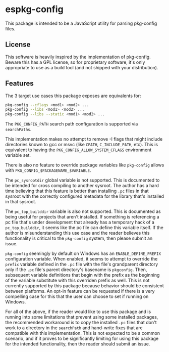 # espkg-config

This package is intended to be a JavaScript utility for parsing pkg-config
files.

## License

This software is heavily inspired by the implementation of pkg-config. Beware
this has a GPL license, so for proprietary software, it's only appropriate to
use as a build tool (and not shipped with your distribution).

## Features

The 3 target use cases this package exposes are equivalents for:

```bash
pkg-config --cflags <mod1> <mod2> ...
pkg-config --libs <mod1> <mod2> ...
pkg-config --libs --static <mod1> <mod2> ...
```

The `PKG_CONFIG_PATH` search path configuration is supported via `searchPaths`.

This implementation makes no attempt to remove -I flags that might include
directories known to gcc or msvc (like `CPATH`, `C_INCLUDE_PATH`, etc). This is
equivalent to having the `PKG_CONFIG_ALLOW_SYSTEM_CFLAGS` environment variable
set.

There is also no feature to override package variables like `pkg-config` allows
with `PKG_CONFIG_$PACKAGENAME_$VARIABLE`.

The `pc_sysrootdir` global variable is not supported. This is documented to be
intended for cross compiling to another sysroot. The author has a hard time
believing that this feature is better than installing `.pc` files in that
sysroot with the correctly configured metadata for the library that's installed
in that sysroot.

The `pc_top_builddir` variable is also not supported. This is documented as
being useful for projects that aren't installed. If something is referencing a
pc file that's under development that already has a temporary hack of a
`pc_top_builddir`, it seems like the pc file can define this variable itself.
If the author is misunderstanding this use case and the reader believes this
functionality is critical to the `pkg-config` system, then please submit an
issue.

`pkg-config` seemingly by default on Windows has an `ENABLE_DEFINE_PREFIX`
configuration variable. When enabled, it seems to attempt to override the
`prefix` variable defined in the `.pc` file with the file's grandparent
directory only if the `.pc` file's parent directory's basename is `pkgconfig`.
Then, subsequent variable definitions that begin with the prefix as the
beginning of the variable substitute with this overriden prefix as well. This
is not currently supported by this package because behavior should be
consistent between platforms. An opt-in feature can be requested if there is a
very compelling case for this that the user can choose to set if running on
Windows.

For all of the above, if the reader would like to use this package and is
running into some limitations that prevent using some installed packages, the
recommended workaround is to copy the installed `.pc` files that don't work to
a directory in the `searchPath` and hand-write fixes that are compatible with
this implementation. This is not expected to be a common scenario, and if it
proves to be significantly limiting for using this package for the intended
functionality, then the reader should submit an issue.
